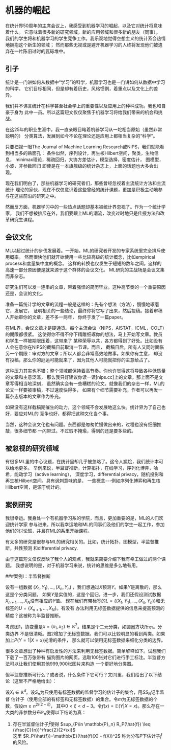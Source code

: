 机器的崛起
================================
在统计界50周年的主席会议上，我感受到机器学习的崛起，以及它对统计将意味着什么。
它意味着很多新的研究领域，新的应用领域和很多新的朋友（同事）。
我们的学生将和机器学习的学生竞争工作。我乐观地觉得空想主义的统计系会热情地拥抱这个新生的领域；
然而那些无视或是避开机器学习的人终将发现他们被遗弃在一片陈旧过时的瓦砾堆中。


引子
--------------------------------
统计是一门讲如何从数据中“学习”的科学，机器学习也是一门讲如何从数据中学习的科学。
它们目标相同，但是却有着历史，风格惯例，着重点以及文化上的差异。

我们并不讳言统计在科学甚至社会学上的重要性以及应用上的种种成功。我也和自豪于身为
此中一员。所以这篇短文仅仅聚焦于机器学习将给我们带来的机会和挑战。

在这25年的职业生涯中，我一直亲眼目睹着机器学习从一坨相当原始（虽然非常聪明的）
分类算法，发展到如今不论在理论还是应用上都相当复杂的“科学”。

只要扫视一眼The Journal of Machine Learning Research或NIPS，我们就能看到相当多的熟面孔：
            条件似然，序列设计，再生核Hilbert空间，聚类，生物信息，
            minimax理论，稀疏回归，大协方差估计，模型选择，密度估计，
            图模型，小波，非参数回归
即使是在一本旗舰级的统计杂志上，上面的话题也大多会出现。

现在我们明白了，那些机器学习的研究者们，那些曾经忽视着主流统计方法和主流统计
理论的家伙，现在不仅仅意识着这些曾经的统计课题，更加是积极主动地参与在这些前沿的研究之中。

然而反方面，机器学习中的一些热点话题却基本被统计界忽视了。作为一个统计学家，
我们不想被排斥在外，我们要跟上ML的潮流，改变过时地只是传授方法和改革研究生课程。


会议文化
------------------------------------
ML以超过统计的步伐发展着。一开始，ML的研究者开发的专家系统里完全排斥使用概率。
然而很快他们就开始使用一些比较高级的统计概念，比如empirical process和度量集中度的概念。
这样的转换也仅发生于短短的数年之间。这样的高速一部分原因便是就来源于这个群体的会议文化。
ML研究的主战场是会议文集而非杂志。

研究生们可以发一连串的文章，带着强悍的简历毕业。这种高节奏的一个重要原因还是，会议的文化。

准备一篇统计学的文章的流程一般是这样的：先有个想法（方法），慢慢地琢磨它，发展它，
证明相关的一些结论，最终你将它写了出来，然后投稿。接着审稿人开始审你的文章，差不多一两年，
你终于发了一篇paper。

在ML界，会议文章才是硬通货。每个主流会议（NIPS，AISTAT，ICML，COLT）的期限都很紧。
这使得你不得不停下精雕细琢你的想法，马上开始写文章。教员和学生一样被期限压着，这带来了
某种荣辱以共，各方都得到了好处。比如没有人会在意你在NIPS的截稿日前取消一节课。而且，
截稿日后，所有人又同时面临另一个期限：审对方的文章；所以人都会非常高效地做事。如果你有主意，
却没有投稿，那么你的厄运可能就来了，因为其他人可能就把你的主意给占了。

这种压力其实也不错；整个领域都保持着高节奏。你也许觉得这将导致各种低质量的文章和主意泛滥，
那么我只好建议你读一读[nips.cc]上的文章。那上面不是文章写得相当地深刻，
虽然确实会有一些糟糕的论文。就像我们的杂志一样，ML的论文一样要被审稿，不过速度快得多，
如果有个细节需要补充，作者可以再发一篇杂志版本的文章作为补充。

如果没有这样截稿期催生的动力，这个领域不会发展地这么快。统计界为了自己也好，要应对ML的
竞争也好，都得把这种文化当个事。

当然，这种会议文化也有问题。东西都是匆匆忙慢做出来的，过程也没有细细推敲，很多细节都
一闪带过。不过瑕不掩瑜，得到的还是要多些的。


被忽视的研究领域
------------------------------------------------
有很多ML里的中心议题，在统计里却几乎被忽略了。这令人尴尬，我们统计本可以给地更多。
举例来说，半监督推断，计算拓扑，在线学习，序列化博弈，哈希，能动学习（active learning），
深度学习，differential privacy，随机投影和再生核Hilbert空间。具有讽刺意味的是，
一些概念---例如序列化博弈和再生核Hilbert空间，是源于统计的。


案例研究
------------------------------------------------
我很幸运。我身处一个有机器学习系的学院，而且，更加重要的是，ML的人们欢迎统计学家
参与进来。所以我幸运地和ML的同事们及他们的学生一起工作，参加他们的讨论班，并且在ML的系里开始课程。

有太多的研究是很参与ML的研究相关的。比如，统计拓扑，图模型，半监督推断，共性预测
和differential privacy.
    
由于这篇短文仅仅反映了我个人的观点，我就来简要介绍下我有幸工做过的两个课题。
我想说明的是，对于机器学习来说，统计的思维是多么地有用。

###案例I：半监督推断

设有一组数据 $(X_1,Y_1),...,(X_n,Y_n)$ ，我们想通过$X$预测$Y$。如果$Y$是离散的，那么这是个分类问题。
如果$Y$是实值的，这是个回归。进一步，我们还假设测试数据$X_{n+1},...,X_N$没有相应的$Y$值。
现在我们有带标签的$L=\{(X_1,Y_1),...,(X_n,Y_n)\}$和无标签的$U=\{X_{n+1},...,X_N\}$。有没有
办法利用无标签数据提供的信息来提高预测的精度？这被称为半监督推断。

考虑图1，协变量是$x=(x_1,x_2) \in \mathbb{R}^2$。结果是个二元分类，如圆圈方块所示。分类边界
不是很清晰。图2增加了无标签数据。我们可以比较明显的看到两类。如果加上$P(Y=1|X=x)$光滑的条件，
那么就可以使用无标签数据来细化分类的边界。

很多文章想出了种种有启发性的方法来利用无标签数据。简单解释如下。试想我们下载了一百万张带有
猫狗图片的网页。选取100张对它们进行手工标注。半监督方法可以让我们使用其他999,900张图片来构造
一个更好地分类器。

但半监督推断可行么？或者说，什么条件下它可行？文[1]里，我们给出了以下结论（这里不严格地给出）：

设$X_i \in \mathbb{R}^d$。设$S_n$为只使用有标签数据的监督学习的估计子的集合，用$SS_N$记半监督
估计子（使用全部的有标签和无标签数据）的集合。令$m$为无标签数据的个数，假设$m\geq n^{2/(2+\xi)}$，
其中$0 < \xi < d-3$。令$f(x)=\mathbb{E}(Y|X=x)$。那么存在一大类的非参数分布$\mathbb{P}_n$使得以下结论为真：

1. 存在半监督估计子$\hat{f}$使得
    $sup_{P\in \mathbb{P}_n} R_P(\hat{f}) \leq (\frac{C}{n})^\frac{2}{2+\xi}$    
这里 $R_P(\hat{f})=\mathbb{E}(\hat{f)(X) - f(X))^2$ 称为分布$P$下估计子$\hat{f}$的风险。


